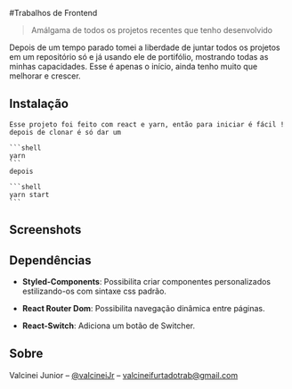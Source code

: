 #Trabalhos de Frontend
>Amálgama de todos os projetos recentes que tenho desenvolvido

Depois de um tempo parado tomei a liberdade de juntar todos os projetos em um repositório só e já usando ele de portifólio, mostrando todas as minhas capacidades. Esse é apenas o início, ainda tenho muito que melhorar e crescer. 

## Instalação
    Esse projeto foi feito com react e yarn, então para iniciar é fácil !
    depois de clonar é só dar um

    ```shell
    yarn 
    ```
    depois 

    ```shell
    yarn start
    ```

## Screenshots

## Dependências

* **Styled-Components**: Possibilita criar componentes personalizados estilizando-os com sintaxe css padrão.

* **React Router Dom**: Possibilita navegação dinâmica entre páginas.

* **React-Switch**: Adiciona um botão de Switcher.

## Sobre

Valcinei Junior – [@valcineiJr](https://github.com/ValcineiJr) – valcineifurtadotrab@gmail.com